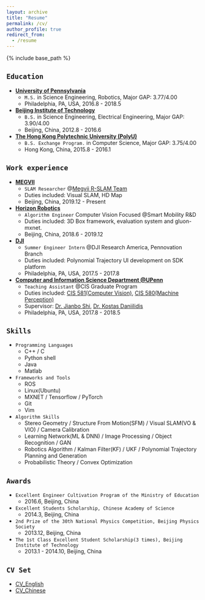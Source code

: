 ```yaml
---
layout: archive
title: "Resume"
permalink: /cv/
author_profile: true
redirect_from:
  - /resume
---
```


{% include base_path %}

`Education`
----------
* **[University of Pennsylvania](https://www.upenn.edu/)**
  * `M.S.` in Science Engineering, Robotics, Major GAP: 3.77/4.00
  * Philadelphia, PA, USA, 2016.8 - 2018.5
* **[Beijing Institute of Technology](http://www.bit.edu.cn/)**
  * `B.S.` in Science Engineering, Electrical Engineering, Major GAP: 3.90/4.00
  * Beijing, China, 2012.8 - 2016.6
* **[The Hong Kong Polytechnic University (PolyU)](https://www.polyu.edu.hk/web/en/home/index.html)**
  * `B.S. Exchange Program.` in Computer Science, Major GAP: 3.75/4.00
  * Hong Kong, China, 2015.8 - 2016.1


`Work experience`
-----------------
* **[MEGVII](https://www.megvii.com/en)**
  * `SLAM Researcher` @[Megvii R-SLAM Team](https://zhuanlan.zhihu.com/r-slam)
  * Duties included: Visual SLAM, HD Map
  * Beijing, China, 2019.12 - Present
* **[Horizon Robotics](http://en.horizon.ai/)**
  * `Algorithm Engineer` Computer Vision Focused @Smart Mobility R&D
  * Duties included: 3D Box framework, evaluation system and gluon-mxnet.
  * Beijing, China, 2018.6 - 2019.12
* **[DJI](https://www.dji.com/cn)**
  * `Summer Engineer Intern` @DJI Research America, Pennovation Branch
  * Duties included: Polynomial Trajectory UI development on SDK platform
  * Philadelphia, PA, USA, 2017.5 - 2017.8
* **[Computer and Information Science Department @UPenn](http://www.cis.upenn.edu/index.php)**
  * `Teaching Assistant` @CIS Graduate Program
  * Duties included: [CIS 581(Computer Vision)](https://alliance.seas.upenn.edu/~cis581/wiki/index.php?title=CIS_581:_Computer_Vision_%26_Computational_Photography), [CIS 580(Machine Perception)](https://fling.seas.upenn.edu/~cis580/wiki/index.php?title=CIS580:_Machine_Perception)
  * Supervisor: [Dr. Jianbo Shi](http://www.cis.upenn.edu/~jshi/), [Dr. Kostas Daniilidis](http://www.cis.upenn.edu/~kostas/)
  * Philadelphia, PA, USA, 2017.8 - 2018.5
  
`Skills`
-------
* `Programming Languages`
  * C++ / C
  * Python shell
  * Java
  * Matlab
* `Frameworks and Tools`
  * ROS
  * Linux(Ubuntu)
  * MXNET / Tensorflow / PyTorch
  * Git
  * Vim
* `Algorithm Skills`
  * Stereo Geometry / Structure From Motion(SFM) / Visual SLAM(VO & VIO) / Camera Calibration
  * Learning Network(ML & DNN) / Image Processing / Object Recognition / GAN
  * Robotics Algorithm / Kalman Filter(KF) / UKF / Polynomial Trajectory Planning and Generation
  * Probabilistic Theory / Convex Optimization
  
`Awards`
-------
* `Excellent Engineer Cultivation Program of the Ministry of Education`
  * 2016.6, Beijing, China
* `Excellent Students Scholarship, Chinese Academy of Science`
  * 2014.3, Beijing, China
* `2nd Prize of the 30th National Physics Competition, Beijing Physics Society`
  * 2013.12, Beijing, China
* `The 1st Class Excellent Student Scholarship(3 times), Beijing Institute of Technology`
  * 2013.1 - 2014.10, Beijing, China

`CV Set`
--------
* [CV_English](https://haoyuanz13.github.io/files/resume-haoyuanzhang.pdf)
* [CV_Chinese](https://haoyuanz13.github.io/files/resume_haoyuanz_chinese_update.pdf)

